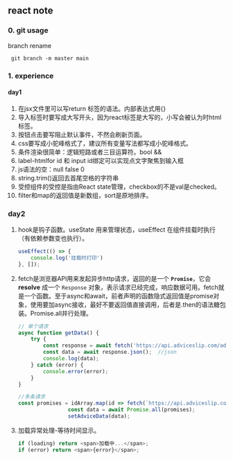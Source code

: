 ## react note

### 0. git usage

branch rename

```
 git branch -m master main
```

### 1. experience

#### day1

1. 在jsx文件里可以写return 标签的语法。内部表达式用{}
2. 导入标签时要写成大写开头，因为react标签是大写的，小写会被认为时html标签。
3. 按钮点击要写阻止默认事件，不然会刷新页面。
4. css要写成小驼峰格式了，建议所有变量写法都写成小驼峰格式。
5. 条件渲染很简单：逻辑短路或者三目运算符。bool && <div />
6. label-htmlfor id 和 input id绑定可以实现点文字聚焦到输入框
7. js语法的空：null false 0 
8. string.trim()返回去首尾空格的字符串 
9. 受控组件的受控是指由React state管理，checkbox的不是val是checked。
10. filter和map的返回值是新数组，sort是原地排序。

### day2

1. hook是钩子函数。useState 用来管理状态，useEffect 在组件挂载时执行（有依赖参数变也执行）。

   ```javascript
   useEffect(() => {
       console.log('挂载时打印')
   }, []);
   ```

2. fetch是浏览器API用来发起异步http请求，返回的是一个 **`Promise`**，它会 **resolve** 成一个 `Response` 对象，表示请求已经完成，响应数据可用。fetch就是一个函数。至于async和await，前者声明的函数隐式返回值是promise对象，使用要加async接收，最好不要返回值直接调用，后者是.then的语法糖包装。Promise.all并行处理。

   ```javascript
   // 单个请求
   async function getData() {
       try {
           const response = await fetch('https://api.adviceslip.com/advice'); 
           const data = await response.json();  //json
           console.log(data);
       } catch (error) {
           console.error(error); 
       }
   }
   ```

   ```javascript
   //多条请求
   const promises = idArray.map(id => fetch(`https://api.adviceslip.com/advice/${id}`).then(res => res.json()))
                   const data = await Promise.all(promises);
                   setAdviceData(data);
   ```

3. 加载异常处理-等待时间显示。

   ```javascript
   if (loading) return <span>加载中...</span>;
   if (error) return <span>{error}</span>;
   ```

   
